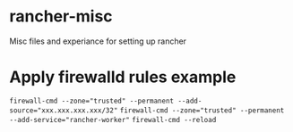 # rancher-misc
Misc files and experiance for setting up rancher

# Apply firewalld rules example
```firewall-cmd --zone="trusted" --permanent --add-source="xxx.xxx.xxx.xxx/32"```
```firewall-cmd --zone="trusted" --permanent --add-service="rancher-worker"```
```firewall-cmd --reload```
